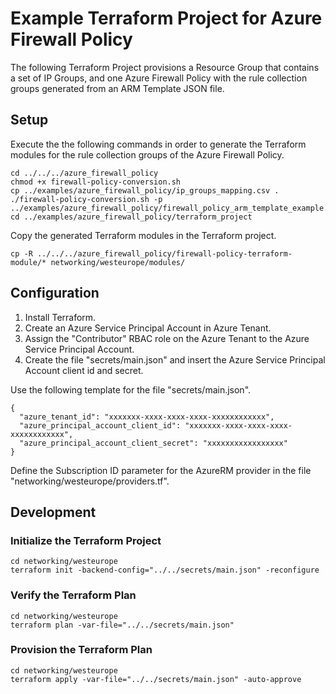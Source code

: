 # Example Terraform Project for Azure Firewall Policy

The following Terraform Project provisions a Resource Group that contains a set of IP Groups, and one Azure Firewall Policy with the rule collection groups generated from an ARM Template JSON file.

## Setup

Execute the the following commands in order to generate the Terraform modules for the rule collection groups of the Azure Firewall Policy.

```$bash
cd ../../../azure_firewall_policy
chmod +x firewall-policy-conversion.sh
cp ../examples/azure_firewall_policy/ip_groups_mapping.csv .
./firewall-policy-conversion.sh -p ../examples/azure_firewall_policy/firewall_policy_arm_template_example.json
cd ../examples/azure_firewall_policy/terraform_project
```

Copy the generated Terraform modules in the Terraform project.

```$bash
cp -R ../../../azure_firewall_policy/firewall-policy-terraform-module/* networking/westeurope/modules/
```

## Configuration

1. Install Terraform.
2. Create an Azure Service Principal Account in Azure Tenant.
3. Assign the "Contributor" RBAC role on the Azure Tenant to the Azure Service Principal Account.
4. Create the file "secrets/main.json" and insert the Azure Service Principal Account client id and secret.

Use the following template for the file "secrets/main.json".

```
{
  "azure_tenant_id": "xxxxxxx-xxxx-xxxx-xxxx-xxxxxxxxxxxx",
  "azure_principal_account_client_id": "xxxxxxx-xxxx-xxxx-xxxx-xxxxxxxxxxxx",
  "azure_principal_account_client_secret": "xxxxxxxxxxxxxxxxx"
}
```

Define the Subscription ID parameter for the AzureRM provider in the file "networking/westeurope/providers.tf".

## Development

### Initialize the Terraform Project

```$bash
cd networking/westeurope
terraform init -backend-config="../../secrets/main.json" -reconfigure
```

### Verify the Terraform Plan

```$bash
cd networking/westeurope
terraform plan -var-file="../../secrets/main.json"
```

### Provision the Terraform Plan

```$bash
cd networking/westeurope
terraform apply -var-file="../../secrets/main.json" -auto-approve
```
